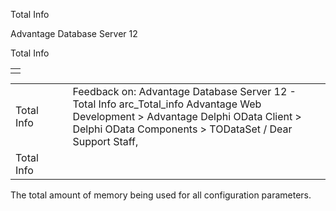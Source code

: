 Total Info




Advantage Database Server 12  

Total Info

|  |
| --- |
|  |

|  |  |  |  |  |
| --- | --- | --- | --- | --- |
| Total Info |  |  | Feedback on: Advantage Database Server 12 - Total Info arc\_Total\_info Advantage Web Development > Advantage Delphi OData Client > Delphi OData Components > TODataSet / Dear Support Staff, |  |
| Total Info |  |  |  |  |

The total amount of memory being used for all configuration parameters.